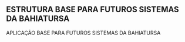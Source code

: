 ## ESTRUTURA BASE PARA FUTUROS SISTEMAS DA BAHIATURSA

APLICAÇÃO BASE PARA FUTUROS SISTEMAS DA BAHIATURSA